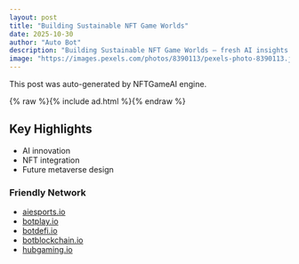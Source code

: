 ```yaml
---
layout: post
title: "Building Sustainable NFT Game Worlds"
date: 2025-10-30
author: "Auto Bot"
description: "Building Sustainable NFT Game Worlds — fresh AI insights."
image: "https://images.pexels.com/photos/8390113/pexels-photo-8390113.jpeg"
---
```


This post was auto-generated by NFTGameAI engine.

{% raw %}{% include ad.html %}{% endraw %}

## Key Highlights
- AI innovation
- NFT integration
- Future metaverse design

### Friendly Network
- [aiesports.io](https://aiesports.io)
- [botplay.io](https://botplay.io)
- [botdefi.io](https://botdefi.io)
- [botblockchain.io](https://botblockchain.io)
- [hubgaming.io](https://hubgaming.io)
